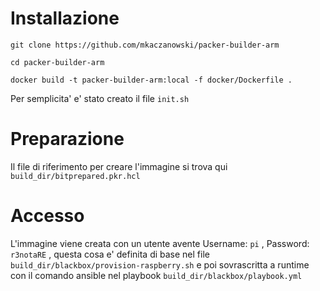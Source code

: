 # Installazione
```
git clone https://github.com/mkaczanowski/packer-builder-arm

cd packer-builder-arm

docker build -t packer-builder-arm:local -f docker/Dockerfile .
```
Per semplicita' e' stato creato il file `init.sh`

# Preparazione
Il file di riferimento per creare l'immagine si trova qui `build_dir/bitprepared.pkr.hcl`

# Accesso 
L'immagine viene creata con un utente avente Username: `pi` , Password: `r3notaRE` , questa cosa 
e' definita di base nel file `build_dir/blackbox/provision-raspberry.sh` e poi sovrascritta a runtime 
con il comando ansible nel playbook `build_dir/blackbox/playbook.yml`


